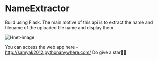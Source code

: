 # NameExtractor
Build using Flask. The main motive of this api is to extract the name and filename of the uploaded file name and display them.

![Hnet-image](https://user-images.githubusercontent.com/43057462/142571117-a6846f04-73fe-459b-a0ad-8fc6d1fdfa78.gif)

You can access the web app here - http://samyak2012.pythonanywhere.com/
Do give a star🌟🌟
            


    

